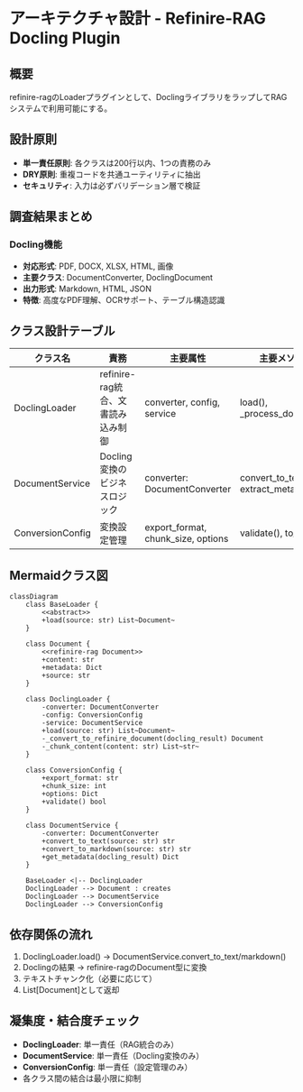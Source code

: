 # アーキテクチャ設計 - Refinire-RAG Docling Plugin

## 概要
refinire-ragのLoaderプラグインとして、DoclingライブラリをラップしてRAGシステムで利用可能にする。

## 設計原則
- **単一責任原則**: 各クラスは200行以内、1つの責務のみ
- **DRY原則**: 重複コードを共通ユーティリティに抽出
- **セキュリティ**: 入力は必ずバリデーション層で検証

## 調査結果まとめ

### Docling機能
- **対応形式**: PDF, DOCX, XLSX, HTML, 画像
- **主要クラス**: DocumentConverter, DoclingDocument
- **出力形式**: Markdown, HTML, JSON
- **特徴**: 高度なPDF理解、OCRサポート、テーブル構造認識

## クラス設計テーブル

| クラス名 | 責務 | 主要属性 | 主要メソッド |
|---------|------|----------|-------------|
| DoclingLoader | refinire-rag統合、文書読み込み制御 | converter, config, service | load(), _process_document() |
| DocumentService | Docling変換のビジネスロジック | converter: DocumentConverter | convert_to_text(), extract_metadata() |
| ConversionConfig | 変換設定管理 | export_format, chunk_size, options | validate(), to_dict() |

## Mermaidクラス図

```mermaid
classDiagram
    class BaseLoader {
        <<abstract>>
        +load(source: str) List~Document~
    }
    
    class Document {
        <<refinire-rag Document>>
        +content: str
        +metadata: Dict
        +source: str
    }
    
    class DoclingLoader {
        -converter: DocumentConverter
        -config: ConversionConfig
        -service: DocumentService
        +load(source: str) List~Document~
        -_convert_to_refinire_document(docling_result) Document
        -_chunk_content(content: str) List~str~
    }
    
    class ConversionConfig {
        +export_format: str
        +chunk_size: int
        +options: Dict
        +validate() bool
    }
    
    class DocumentService {
        -converter: DocumentConverter
        +convert_to_text(source: str) str
        +convert_to_markdown(source: str) str
        +get_metadata(docling_result) Dict
    }
    
    BaseLoader <|-- DoclingLoader
    DoclingLoader --> Document : creates
    DoclingLoader --> DocumentService
    DoclingLoader --> ConversionConfig
```

## 依存関係の流れ

1. DoclingLoader.load() → DocumentService.convert_to_text/markdown()
2. Doclingの結果 → refinire-ragのDocument型に変換
3. テキストチャンク化（必要に応じて）
4. List[Document]として返却

## 凝集度・結合度チェック

- **DoclingLoader**: 単一責任（RAG統合のみ）
- **DocumentService**: 単一責任（Docling変換のみ）
- **ConversionConfig**: 単一責任（設定管理のみ）
- 各クラス間の結合は最小限に抑制
